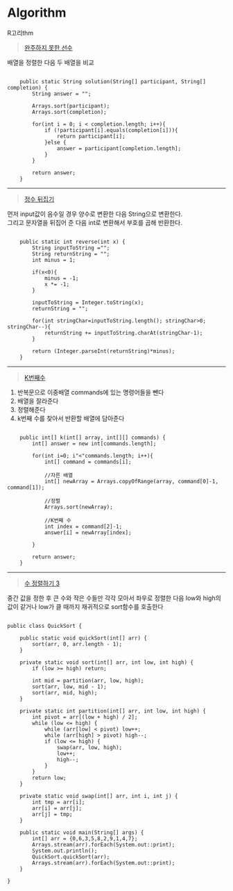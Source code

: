 # Algorithm
R고리thm

> [완주하지 못한 선수](https://programmers.co.kr/learn/courses/30/lessons/42576)  

배열을 정렬한 다음 두 배열을 비교
<pre><code>
    public static String solution(String[] participant, String[] completion) {
        String answer = "";

        Arrays.sort(participant);
        Arrays.sort(completion);

        for(int i = 0; i < completion.length; i++){
            if (!participant[i].equals(completion[i])){
                return participant[i];
            }else {
                answer = participant[completion.length];
            }
        }

        return answer;
    }
</code></pre>
***

> [정수 뒤집기](https://leetcode.com/problems/reverse-integer/)  

먼저 input값이 음수일 경우 양수로 변환한 다음 String으로 변환한다.  
그리고 문자열을 뒤집어 준 다음 int로 변환해서 부호를 곱해 반환한다. 
<pre><code>
    public static int reverse(int x) {
        String inputToString ="";
        String returnString = "";
        int minus = 1;

        if(x<0){
            minus = -1;
            x *= -1;
        }

        inputToString = Integer.toString(x);
        returnString = "";

        for(int stringChar=inputToString.length(); stringChar>0; stringChar--){
            returnString += inputToString.charAt(stringChar-1);
        }

        return (Integer.parseInt(returnString)*minus);
    }
</code></pre>

***

> [K번째수](https://programmers.co.kr/learn/courses/30/lessons/42748)  

1. 반복문으로 이중배열 commands에 있는 명령어들을 뺀다  
2. 배열을 잘라준다  
3. 정렬해준다  
4. k번째 수를 찾아서 반환할 배열에 담아준다  
<pre><code>
    public int[] k(int[] array, int[][] commands) {
        int[] answer = new int[commands.length];

        for(int i=0; i"<"commands.length; i++){
            int[] command = commands[i];

            //자른 배열
            int[] newArray = Arrays.copyOfRange(array, command[0]-1, command[1]);

            //정렬
            Arrays.sort(newArray);

            //K번째 수
            int index = command[2]-1;
            answer[i] = newArray[index];

        }

        return answer;
    }
</code></pre>

***

> [수 정렬하기 3](https://www.acmicpc.net/problem/10989)  

중간 값을 정한 후 큰 수와 작은 수들만 각각 모아서 좌우로 정렬한 다음 
low와 high의 값이 같거나 low가 클 때까지 재귀적으로 sort함수를 호출한다  

<pre><code>
public class QuickSort {

    public static void quickSort(int[] arr) {
        sort(arr, 0, arr.length - 1);
    }

    private static void sort(int[] arr, int low, int high) {
        if (low >= high) return;
 
        int mid = partition(arr, low, high);
        sort(arr, low, mid - 1);
        sort(arr, mid, high);
    }

    private static int partition(int[] arr, int low, int high) {
        int pivot = arr[(low + high) / 2];
        while (low <= high) {
            while (arr[low] < pivot) low++;
            while (arr[high] > pivot) high--;
            if (low <= high) {
                swap(arr, low, high);
                low++;
                high--;
            }
        }
        return low;
    }

    private static void swap(int[] arr, int i, int j) {
        int tmp = arr[i];
        arr[i] = arr[j];
        arr[j] = tmp;
    }

    public static void main(String[] args) {
        int[] arr = {0,6,3,5,8,2,9,1,4,7};
        Arrays.stream(arr).forEach(System.out::print);
        System.out.println();
        QuickSort.quickSort(arr);
        Arrays.stream(arr).forEach(System.out::print);
    }

}
</code></pre>